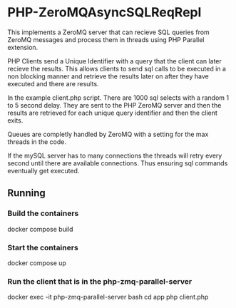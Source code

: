 # PHP-ZeroMQAsyncSQLReqRepl

This implements a ZeroMQ server that can recieve SQL queries from ZeroMQ messages and process them in threads using PHP Parallel extension.

PHP Clients send a Unique Identifier with a query that the client can later recieve the results.   This allows clients to send sql calls to be executed in a non blocking manner and retrieve the results later on after they have executed and there are results.

In the example client.php script. There are 1000 sql selects with a random 1 to 5 second delay. They are sent to the PHP ZeroMQ server and then the results are retrieved for each unique query identifier and then the client exits.

Queues are completly handled by ZeroMQ with a setting for the max threads in the code.

If the mySQL server has to many connections the threads will retry every second until there are available connections.  Thus ensuring sql commands eventually get executed.

## Running

### Build the containers

docker compose build

### Start the containers

docker compose up

### Run the client that is in the php-zmq-parallel-server

docker exec -it php-zmq-parallel-server bash
cd app
php client.php

